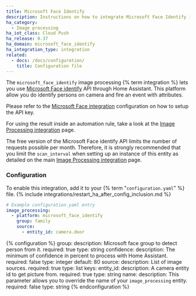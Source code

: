 ```yaml
---
title: Microsoft Face Identify
description: Instructions on how to integrate Microsoft Face Identify into Home Assistant.
ha_category:
  - Image processing
ha_iot_class: Cloud Push
ha_release: 0.37
ha_domain: microsoft_face_identify
ha_integration_type: integration
related:
  - docs: /docs/configuration/
    title: Configuration file
---
```


The `microsoft_face_identify` image processing {% term integration %} lets you use
[Microsoft Face identify](https://azure.microsoft.com/products/cognitive-services/)
API through Home Assistant. This platform allow you do identify persons on
camera and fire an event with attributes.

Please refer to the [Microsoft Face integration](/integrations/microsoft_face/) configuration on
how to setup the API key.

For using the result inside an automation rule,
take a look at the [Image Processing integration](/integrations/image_processing/) page.

<div class='note'>

The free version of the Microsoft Face identify API limits the number of requests possible per month. Therefore, it is strongly recommended that you limit the `scan_interval` when setting up an instance of this entity as detailed on the main [Image Processing integration](/integrations/image_processing/) page.

</div>

### Configuration

To enable this integration, add it to your {% term "`configuration.yaml`" %} file.
{% include integrations/restart_ha_after_config_inclusion.md %}

```yaml
# Example configuration.yaml entry
image_processing:
  - platform: microsoft_face_identify
    group: family
    source:
      - entity_id: camera.door
```

{% configuration %}
group:
  description: Microsoft face group to detect person from it.
  required: true
  type: string
confidence:
  description: The minimum of confidence in percent to process with Home Assistant.
  required: false
  type: integer
  default: 80
source:
  description: List of image sources.
  required: true
  type: list
  keys:
    entity_id:
      description: A camera entity id to get picture from.
      required: true
      type: string
    name:
      description: This parameter allows you to override the name of your `image_processing` entity.
      required: false
      type: string
{% endconfiguration %}

